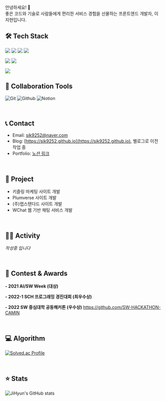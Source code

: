 <div>
  안녕하세요! 👋
  <br>
  좋은 코드와 기술로 사람들에게 편리한 서비스 경험을 선물하는 프론트엔드 개발자, 이지현입니다.
</div>

## 🛠 Tech Stack

<img src="https://img.shields.io/badge/HTML5-E34F26?style=flat-square&logo=html5&logoColor=white"/> <img src="https://img.shields.io/badge/CSS3-1572B6?style=flat-square&logo=css3&logoColor=white"/>
<img src="https://img.shields.io/badge/JavaScript-F7DF1E?style=flat-square&logo=javascript&logoColor=black"/>
<img src="https://img.shields.io/badge/Typescript-3178C6?style=flat-square&logo=Typescript&logoColor=white"/>

<img src="https://img.shields.io/badge/React-61DAFB?style=flat-square&logo=React&logoColor=black"/> <img src="https://img.shields.io/badge/Next.js-000000?style=flat-square&logo=Next.js&logoColor=white"/>

<img src="https://img.shields.io/badge/Jest-C21325?style=flat-square&logo=Jest&logoColor=white"/>

<br>

## 🤝 Collaboration Tools

![Git](https://img.shields.io/badge/-Git-F05032?style=flat-square&logo=Git&logoColor=white)
![Github](https://img.shields.io/badge/-Github-181717?style=flat-square&logo=Github&logoColor=white)
![Notion](https://img.shields.io/badge/-Notion-000000?style=flat-square&logo=Notion&logoColor=white)

<br>

## 📞 Contact

- Email: sik9252@naver.com
- Blog: [https://sik9252.github.io](https://sik9252.github.io), 벨로그로 이전 작업 중
- Portfolio: [노션 링크](https://spotted-cattle-1b3.notion.site/6772ba3fb0524c05a45201a6c966bd43)

<br>

## 📌 Project
- 키즐링 마케팅 사이트 개발
- Plumverse 사이트 개발
- (주)랩스탠다드 사이트 개발
- WChat 웹 기반 채팅 서비스 개발

<!-- [![Jihyun's/리포지토리이름 - GitHub](https://github-readme-stats.vercel.app/api/pin/?username=sik9252&repo=리포이름&theme=vision-friendly-dark)](https://github.com/sik9252/리포이름) -->

<br>

## 🚴🏻 Activity

*작성중 입니다*

<br>

## 🏅 Contest & Awards

**- 2021 AI/SW Week (대상)**
  
**- 2022-1 SCH 프로그래밍 경진대회 (최우수상)**

**- 2022 SW 중심대학 공동해커톤 (우수상)**
https://github.com/SW-HACKATHON-CAMIN

<br>

## 💻 Algorithm

[![Solved.ac Profile](http://mazassumnida.wtf/api/v2/generate_badge?boj=beank)](https://solved.ac/beank/)

<br>

## ⭐️ Stats

![JiHyun's GitHub stats](https://github-readme-stats-sepia-three.vercel.app/api?username=sik9252&show_icons=true&theme=vision-friendly-dark)
